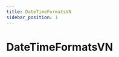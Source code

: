 ```yaml
---
title: DateTimeFormatsVN
sidebar_position: 1
---
```


# DateTimeFormatsVN

<!-- Add content here -->